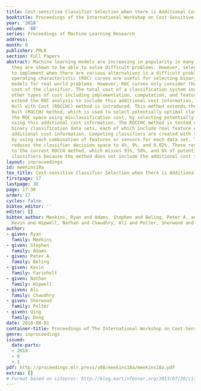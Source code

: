 ```yaml
---
title: Cost-sensitive Classifier Selection when there is Additional Cost Information
booktitle: Proceedings of the International Workshop on Cost-Sensitive Learning (COST2018)
year: '2018'
volume: '88'
series: Proceedings of Machine Learning Research
address: 
month: 0
publisher: PMLR
section: Full Papers
abstract: Machine learning models are increasing in popularity in many domains as
  they are shown to be able to solve difficult problems. However, selecting a model
  to implement when there are various alternatives is a difficult problem. Receiver
  operating characteristic (ROC) curves are useful for selecting binary classification
  models for real world problems. However, ROC curves only consider the misclassification
  cost of the classifier. The total cost of a classification system includes various
  other types of cost including implementation, computation, and feature costs. To
  extend the ROC analysis to include this additional cost information, the ROC Convex
  Hull with Cost (ROCCHC) method is introduced. This method extends the ROC Convex
  Hull (ROCCH) method, which is used to select potentially optimal classifiers in
  the ROC space using misclassification cost, by selecting potentially optimal classifiers
  using this additional cost information. The ROCCHC method is tested using three
  binary classification data sets, each of which include real feature costs as the
  additional cost information. Competing classifiers are created with the CART algorithm
  by using each combination of features or sensors for each data set. The ROCCHC method
  reduces the classifier decision space to 4%, 9%, and 0.02%. These results are compared
  to the current ROCCH method, which misses 91%, 58%, and 6% of potentially optimal
  classifiers because the method does not include the additional cost information.
layout: inproceedings
id: meekins18a
tex_title: Cost-sensitive Classifier Selection when there is Additional Cost Information
firstpage: 17
lastpage: 30
page: 17-30
order: 17
cycles: false
bibtex_editor: ''
editor: []
bibtex_author: Meekins, Ryan and Adams, Stephen and Beling, Peter A. and Farinholt,
  Kevin and Hipwell, Nathan and Chaudhry, Ali and Polter, Sherwood and Dong, Qing
author:
- given: Ryan
  family: Meekins
- given: Stephen
  family: Adams
- given: Peter A.
  family: Beling
- given: Kevin
  family: Farinholt
- given: Nathan
  family: Hipwell
- given: Ali
  family: Chaudhry
- given: Sherwood
  family: Polter
- given: Qing
  family: Dong
date: 2018-08-01
container-title: Proceedings of The International Workshop on Cost-Sensitive Learning
genre: inproceedings
issued:
  date-parts:
  - 2018
  - 8
  - 1
pdf: http://proceedings.mlr.press/v88/meekins18a/meekins18a.pdf
extras: []
# Format based on citeproc: http://blog.martinfenner.org/2013/07/30/citeproc-yaml-for-bibliographies/
---
```

